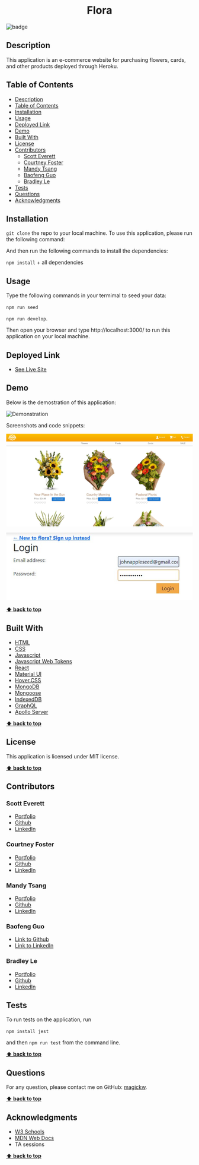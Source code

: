 <h1 align="center">Flora</h1>
  
![badge](https://img.shields.io/badge/license-MIT-blue.svg)

## Description
This application is an e-commerce website for purchasing flowers, cards, and other products deployed through Heroku.

## Table of Contents
- [Description](#description)
- [Table of Contents](#table-of-contents)
- [Installation](#installation)
- [Usage](#usage)
- [Deployed Link](#deployed-link)
- [Demo](#demo)
- [Built With](#built-with)
- [License](#license)
- [Contributors](#contributors)
  - [Scott Everett](#scott-everett)
  - [Courtney Foster](#courtney-foster)
  - [Mandy Tsang](#mandy-tsang)
  - [Baofeng Guo](#baofeng-guo)
  - [Bradley Le](#bradley-le)
- [Tests](#tests)
- [Questions](#questions)
- [Acknowledgments](#acknowledgments)

## Installation
`git clone` the repo to your local machine. To use this application, please run the following command:


And then run the following commands to install the dependencies: 

`npm install` + all dependencies



## Usage
Type the following commands in your termimal to seed your data:

`npm run seed`

`npm run develop`.

Then open your browser and type http://localhost:3000/ to run this application on your local machine.


## Deployed Link
* [See Live Site](https://guarded-river-83014.herokuapp.com/)

## Demo
Below is the demostration of this application:

![Demonstration](/screenshots/flora.gif)

Screenshots and code snippets:

![Home Page](/screenshots/home.jpg)

![Login Page](/screenshots/login.jpg)


**[⬆ back to top](#table-of-contents)**

## Built With


* [HTML](https://developer.mozilla.org/en-US/docs/Web/HTML)
* [CSS](https://developer.mozilla.org/en-US/docs/Web/CSS)
* [Javascript](https://developer.mozilla.org/en-US/docs/Web/JavaScript)
* [Javascript Web Tokens](https://jwt.io/)
* [React](https://reactjs.org/docs/getting-started.html)
* [Material UI](https://mui.com/)
* [Hover.CSS](http://ianlunn.github.io/Hover/)
* [MongoDB](https://docs.mongodb.com/)
* [Mongoose](https://mongoosejs.com/docs/api.html)
* [IndexedDB](https://developer.mozilla.org/en-US/docs/Web/API/IndexedDB_API)
* [GraphQL](https://graphql.org/learn/)
* [Apollo Server](https://www.apollographql.com/docs/apollo-server/)
  
**[⬆ back to top](#table-of-contents)**

## License
This application is licensed under MIT license. 

**[⬆ back to top](#table-of-contents)**

## Contributors

### Scott Everett

- [Portfolio](https://scottybuoy.github.io/react-portfolio/)
- [Github](https://github.com/scottybuoy)
- [LinkedIn](https://www.linkedin.com/in/scott-everett-web-development/)
  
### Courtney Foster 

- [Portfolio](https://cfoster121.github.io/portfolio-3/)
- [Github](https://github.com/cfoster121)
- [LinkedIn](https://www.linkedin.com/in/courtney-foster-0b364575/)

### Mandy Tsang

- [Portfolio](https://mandytsang007.github.io/new-portfolio/)
- [Github](https://github.com/MANDYTSANG007)
- [LinkedIn](https://www.linkedin.com/in/man-tsang-64308b22a/)

### Baofeng Guo

- [Link to Github](https://github.com/magickw)
- [Link to LinkedIn](https://www.linkedin.com/in/bfguo/)

### Bradley Le

- [Portfolio](https://pentazoned.github.io/portfolio-version-3/)
- [Github](https://github.com/PentaZoned)
- [LinkedIn](https://www.linkedin.com/in/bradley-le-/)

## Tests
To run tests on the application, run

`npm install jest`

and then `npm run test` from the command line.

**[⬆ back to top](#table-of-contents)**

## Questions
For any question, please contact me on GitHub: [magickw](https://github.com/magickw).

**[⬆ back to top](#table-of-contents)**

## Acknowledgments

* [W3 Schools](https://www.w3schools.com/)
* [MDN Web Docs](https://developer.mozilla.org/en-US/)
* TA sessions

**[⬆ back to top](#table-of-contents)**


